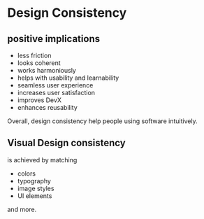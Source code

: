 # Design Consistency

## positive implications

- less friction
- looks coherent
- works harmoniously
- helps with usability and learnability
- seamless user experience
- increases user satisfaction
- improves DevX
- enhances reusability

Overall, design consistency help people using software intuitively.

## Visual Design consistency

is achieved by matching

- colors
- typography
- image styles
- UI elements

and more.
